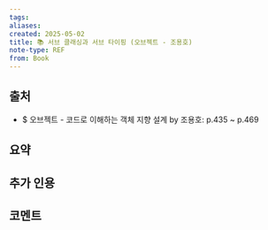 ```yaml
---
tags:
aliases: 
created: 2025-05-02
title: 📚 서브 클래싱과 서브 타이핑 (오브젝트 - 조용호)
note-type: REF
from: Book
---
```


## 출처
- $ 오브젝트 - 코드로 이해하는 객체 지향 설계 by 조용호: p.435 ~ p.469
## 요약

## 추가 인용

## 코멘트